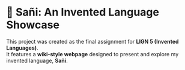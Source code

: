 # 🧠 Sañi: An Invented Language Showcase
This project was created as the final assignment for **LIGN 5 (Invented Languages)**.  
It features a **wiki-style webpage** designed to present and explore my invented language, **Sañi**.

